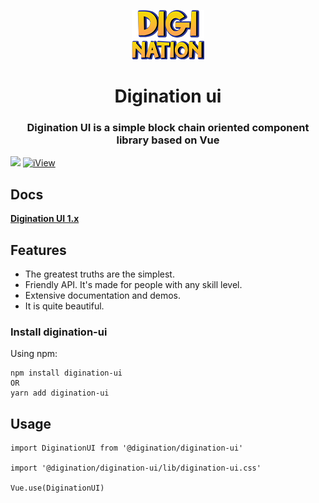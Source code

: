 <p align="center">
    <a href="https://daudxu.github.io/digination-ui-doc/">
        <img  src="./images/logo.png">
    </a>
</p>

<h1 align="center">Digination ui</h1>
<h3 align="center">Digination UI is a simple block chain oriented component library based on Vue</h3>

[![](https://img.shields.io/travis/iview/iview.svg?style=flat-square)](https://github.com/Daudxu/digination-ui)
[![iView](https://img.shields.io/npm/v/iview.svg?style=flat-square)](https://github.com/Daudxu/digination-ui)

## Docs
**[Digination UI 1.x](https://daudxu.github.io/digination-ui-doc/)** 

## Features

- The greatest truths are the simplest.
- Friendly API. It's made for people with any skill level.
- Extensive documentation and demos.
- It is quite beautiful.

### Install digination-ui 

Using npm:
```
npm install digination-ui 
OR
yarn add digination-ui
```

## Usage

```vue
import DiginationUI from '@digination/digination-ui'

import '@digination/digination-ui/lib/digination-ui.css'

Vue.use(DiginationUI)
```
